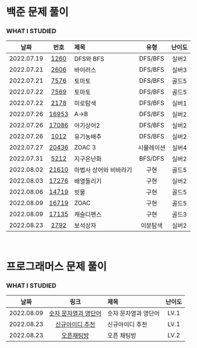 # 백준 문제 풀이

### WHAT I STUDIED

|    날짜    |                      번호                      | 제목                   |    유형    | 난이도 |
| :--------: | :--------------------------------------------: | :--------------------- | :--------: | :----: |
| 2022.07.19 |  [1260](https://www.acmicpc.net/problem/1260)  | DFS와 BFS              |  DFS/BFS   | 실버2  |
| 2022.07.21 |  [2606](https://www.acmicpc.net/problem/2606)  | 바이러스               |  DFS/BFS   | 실버3  |
| 2022.07.21 |  [7576](https://www.acmicpc.net/problem/7576)  | 토마토                 |  DFS/BFS   | 골드5  |
| 2022.07.22 |  [7569](https://www.acmicpc.net/problem/7579)  | 토마토                 |  DFS/BFS   | 골드5  |
| 2022.07.22 |  [2178](https://www.acmicpc.net/problem/2178)  | 미로탐색               |  DFS/BFS   | 실버1  |
| 2022.07.26 | [16953](https://www.acmicpc.net/problem/16953) | A->B                   |  DFS/BFS   | 실버2  |
| 2022.07.26 | [17086](https://www.acmicpc.net/problem/17086) | 아기상어2              |  DFS/BFS   | 실버2  |
| 2022.07.26 |  [1012](https://www.acmicpc.net/problem/1012)  | 유기농배추             |  DFS/BFS   | 실버2  |
| 2022.07.27 | [20436](https://www.acmicpc.net/problem/20436) | ZOAC 3                 | 시뮬레이션 | 실버4  |
| 2022.07.31 |  [5212](https://www.acmicpc.net/problem/5212)  | 지구온난화             |  BFS/DFS   | 실버2  |
| 2022.08.02 | [21610](https://www.acmicpc.net/problem/21610) | 마법사 상어와 비바라기 |    구현    | 골드5  |
| 2022.08.03 | [17276](https://www.acmicpc.net/problem/17276) | 배열돌리기             |    구현    | 실버2  |
| 2022.08.06 | [14719](https://www.acmicpc.net/problem/14719) | 빗물                   |    구현    | 골드5  |
| 2022.08.09 | [16719](https://www.acmicpc.net/problem/16719) | ZOAC                   |    구현    | 골드5  |
| 2022.08.09 | [17135](https://www.acmicpc.net/problem/17135) | 캐슬디펜스             |    구현    | 골드3  |
| 2022.08.23 |  [2792](https://www.acmicpc.net/problem/2792)  | 보석상자               |  이분탐색  | 실버2  |

<br />

# 프로그래머스 문제 풀이

### WHAT I STUDIED

|    날짜    |                                                        링크                                                        | 제목                 | 난이도 |
| :--------: | :----------------------------------------------------------------------------------------------------------------: | :------------------- | :----: |
| 2022.08.09 | <a href="https://school.programmers.co.kr/learn/courses/30/lessons/81301" target="_blank">숫자 문자열과 영단어</a> | 숫자 문자열과 영단어 |  LV.1  |
| 2022.08.23 |   <a href="https://school.programmers.co.kr/learn/courses/30/lessons/72410" target="_blank">신규아이디 추천</a>    | 신규아이디 추천      |  LV.1  |
| 2022.08.23 |      <a href="https://school.programmers.co.kr/learn/courses/30/lessons/42888" target="_blank">오픈채팅방</a>      | 오픈 채팅방          |  LV.2  |
